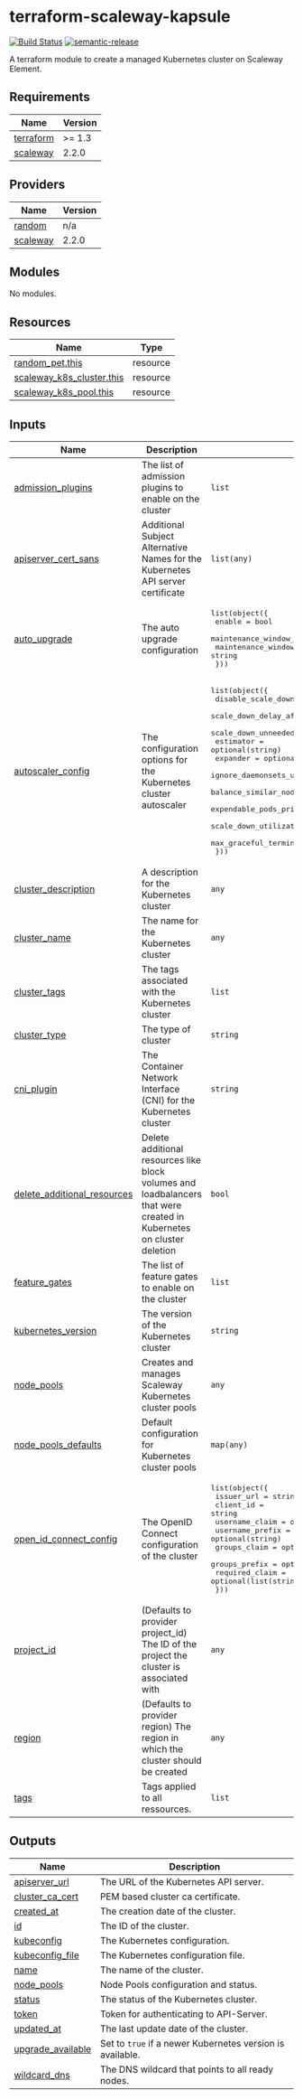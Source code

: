 # terraform-scaleway-kapsule

[![Build Status](https://github.com/clusterfrak-dynamics/terraform-scaleway-kapsule/workflows/Terraform/badge.svg)](https://github.com/clusterfrak-dynamics/terraform-scaleway-kapsule/actions?query=workflow%3ATerraform)
[![semantic-release](https://img.shields.io/badge/%20%20%F0%9F%93%A6%F0%9F%9A%80-semantic--release-e10079.svg)](https://github.com/semantic-release/terraform-scaleway-kapsule)

A terraform module to create a managed Kubernetes cluster on Scaleway Element.

<!-- BEGINNING OF PRE-COMMIT-TERRAFORM DOCS HOOK -->
## Requirements

| Name | Version |
|------|---------|
| <a name="requirement_terraform"></a> [terraform](#requirement\_terraform) | >= 1.3 |
| <a name="requirement_scaleway"></a> [scaleway](#requirement\_scaleway) | 2.2.0 |

## Providers

| Name | Version |
|------|---------|
| <a name="provider_random"></a> [random](#provider\_random) | n/a |
| <a name="provider_scaleway"></a> [scaleway](#provider\_scaleway) | 2.2.0 |

## Modules

No modules.

## Resources

| Name | Type |
|------|------|
| [random_pet.this](https://registry.terraform.io/providers/hashicorp/random/latest/docs/resources/pet) | resource |
| [scaleway_k8s_cluster.this](https://registry.terraform.io/providers/scaleway/scaleway/2.2.0/docs/resources/k8s_cluster) | resource |
| [scaleway_k8s_pool.this](https://registry.terraform.io/providers/scaleway/scaleway/2.2.0/docs/resources/k8s_pool) | resource |

## Inputs

| Name | Description | Type | Default | Required |
|------|-------------|------|---------|:--------:|
| <a name="input_admission_plugins"></a> [admission\_plugins](#input\_admission\_plugins) | The list of admission plugins to enable on the cluster | `list` | `[]` | no |
| <a name="input_apiserver_cert_sans"></a> [apiserver\_cert\_sans](#input\_apiserver\_cert\_sans) | Additional Subject Alternative Names for the Kubernetes API server certificate | `list(any)` | `[]` | no |
| <a name="input_auto_upgrade"></a> [auto\_upgrade](#input\_auto\_upgrade) | The auto upgrade configuration | <pre>list(object({<br>    enable                        = bool<br>    maintenance_window_start_hour = number<br>    maintenance_window_day        = string<br>  }))</pre> | `[]` | no |
| <a name="input_autoscaler_config"></a> [autoscaler\_config](#input\_autoscaler\_config) | The configuration options for the Kubernetes cluster autoscaler | <pre>list(object({<br>    disable_scale_down               = optional(bool)<br>    scale_down_delay_after_add       = optional(string)<br>    scale_down_unneeded_time         = optional(string)<br>    estimator                        = optional(string)<br>    expander                         = optional(string)<br>    ignore_daemonsets_utilization    = optional(bool)<br>    balance_similar_node_groups      = optional(bool)<br>    expendable_pods_priority_cutoff  = optional(number)<br>    scale_down_utilization_threshold = optional(number)<br>    max_graceful_termination_sec     = optional(number)<br>  }))</pre> | `[]` | no |
| <a name="input_cluster_description"></a> [cluster\_description](#input\_cluster\_description) | A description for the Kubernetes cluster | `any` | `null` | no |
| <a name="input_cluster_name"></a> [cluster\_name](#input\_cluster\_name) | The name for the Kubernetes cluster | `any` | n/a | yes |
| <a name="input_cluster_tags"></a> [cluster\_tags](#input\_cluster\_tags) | The tags associated with the Kubernetes cluster | `list` | `[]` | no |
| <a name="input_cluster_type"></a> [cluster\_type](#input\_cluster\_type) | The type of cluster | `string` | `"kapsule"` | no |
| <a name="input_cni_plugin"></a> [cni\_plugin](#input\_cni\_plugin) | The Container Network Interface (CNI) for the Kubernetes cluster | `string` | `"cilium"` | no |
| <a name="input_delete_additional_resources"></a> [delete\_additional\_resources](#input\_delete\_additional\_resources) | Delete additional resources like block volumes and loadbalancers that were created in Kubernetes on cluster deletion | `bool` | `false` | no |
| <a name="input_feature_gates"></a> [feature\_gates](#input\_feature\_gates) | The list of feature gates to enable on the cluster | `list` | `[]` | no |
| <a name="input_kubernetes_version"></a> [kubernetes\_version](#input\_kubernetes\_version) | The version of the Kubernetes cluster | `string` | `"1.23.0"` | no |
| <a name="input_node_pools"></a> [node\_pools](#input\_node\_pools) | Creates and manages Scaleway Kubernetes cluster pools | `any` | `{}` | no |
| <a name="input_node_pools_defaults"></a> [node\_pools\_defaults](#input\_node\_pools\_defaults) | Default configuration for Kubernetes cluster pools | `map(any)` | `{}` | no |
| <a name="input_open_id_connect_config"></a> [open\_id\_connect\_config](#input\_open\_id\_connect\_config) | The OpenID Connect configuration of the cluster | <pre>list(object({<br>    issuer_url      = string<br>    client_id       = string<br>    username_claim  = optional(string)<br>    username_prefix = optional(string)<br>    groups_claim    = optional(list(string))<br>    groups_prefix   = optional(string)<br>    required_claim  = optional(list(string))<br>  }))</pre> | `[]` | no |
| <a name="input_project_id"></a> [project\_id](#input\_project\_id) | (Defaults to provider project\_id) The ID of the project the cluster is associated with | `any` | `null` | no |
| <a name="input_region"></a> [region](#input\_region) | (Defaults to provider region) The region in which the cluster should be created | `any` | `null` | no |
| <a name="input_tags"></a> [tags](#input\_tags) | Tags applied to all ressources. | `list` | `[]` | no |

## Outputs

| Name | Description |
|------|-------------|
| <a name="output_apiserver_url"></a> [apiserver\_url](#output\_apiserver\_url) | The URL of the Kubernetes API server. |
| <a name="output_cluster_ca_cert"></a> [cluster\_ca\_cert](#output\_cluster\_ca\_cert) | PEM based cluster ca certificate. |
| <a name="output_created_at"></a> [created\_at](#output\_created\_at) | The creation date of the cluster. |
| <a name="output_id"></a> [id](#output\_id) | The ID of the cluster. |
| <a name="output_kubeconfig"></a> [kubeconfig](#output\_kubeconfig) | The Kubernetes configuration. |
| <a name="output_kubeconfig_file"></a> [kubeconfig\_file](#output\_kubeconfig\_file) | The Kubernetes configuration file. |
| <a name="output_name"></a> [name](#output\_name) | The name of the cluster. |
| <a name="output_node_pools"></a> [node\_pools](#output\_node\_pools) | Node Pools configuration and status. |
| <a name="output_status"></a> [status](#output\_status) | The status of the Kubernetes cluster. |
| <a name="output_token"></a> [token](#output\_token) | Token for authenticating to API-Server. |
| <a name="output_updated_at"></a> [updated\_at](#output\_updated\_at) | The last update date of the cluster. |
| <a name="output_upgrade_available"></a> [upgrade\_available](#output\_upgrade\_available) | Set to `true` if a newer Kubernetes version is available. |
| <a name="output_wildcard_dns"></a> [wildcard\_dns](#output\_wildcard\_dns) | The DNS wildcard that points to all ready nodes. |
<!-- END OF PRE-COMMIT-TERRAFORM DOCS HOOK -->
